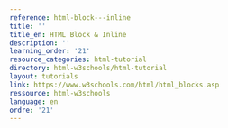 ```yaml
---
reference: html-block---inline
title: ''
title_en: HTML Block & Inline
description: ''
learning_order: '21'
resource_categories: html-tutorial
directory: html-w3schools/html-tutorial
layout: tutorials
link: https://www.w3schools.com/html/html_blocks.asp
ressource: html-w3schools
language: en
ordre: '21'
---
```


